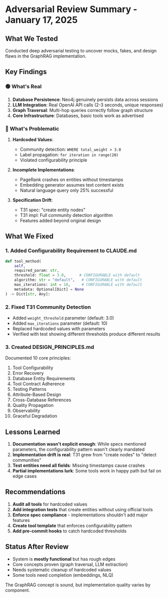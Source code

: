 # Adversarial Review Summary - January 17, 2025

## What We Tested

Conducted deep adversarial testing to uncover mocks, fakes, and design flaws in the GraphRAG implementation.

## Key Findings

### 🟢 What's Real
1. **Database Persistence**: Neo4j genuinely persists data across sessions
2. **LLM Integration**: Real OpenAI API calls (2-3 seconds, unique responses)
3. **Graph Traversal**: Multi-hop queries correctly follow graph structure
4. **Core Infrastructure**: Databases, basic tools work as advertised

### 🔴 What's Problematic
1. **Hardcoded Values**:
   - Community detection: `WHERE total_weight > 3.0`
   - Label propagation: `for iteration in range(20)`
   - Violated configurability principle

2. **Incomplete Implementations**:
   - PageRank crashes on entities without timestamps
   - Embedding generator assumes text content exists
   - Natural language query only 25% successful

3. **Specification Drift**:
   - T31 spec: "create entity nodes"
   - T31 impl: Full community detection algorithm
   - Features added beyond original design

## What We Fixed

### 1. Added Configurability Requirement to CLAUDE.md
```python
def tool_method(
    self,
    required_param: str,
    threshold: float = 3.0,      # CONFIGURABLE with default
    algorithm: str = "default",   # CONFIGURABLE with default
    max_iterations: int = 10,     # CONFIGURABLE with default
    metadata: Optional[Dict] = None
) -> Dict[str, Any]:
```

### 2. Fixed T31 Community Detection
- Added `weight_threshold` parameter (default: 3.0)
- Added `max_iterations` parameter (default: 10)
- Replaced hardcoded values with parameters
- Verified with test showing different thresholds produce different results

### 3. Created DESIGN_PRINCIPLES.md
Documented 10 core principles:
1. Tool Configurability
2. Error Recovery
3. Database Entity Requirements
4. Tool Contract Adherence
5. Testing Patterns
6. Attribute-Based Design
7. Cross-Database References
8. Quality Propagation
9. Observability
10. Graceful Degradation

## Lessons Learned

1. **Documentation wasn't explicit enough**: While specs mentioned parameters, the configurability pattern wasn't clearly mandated
2. **Implementation drift is real**: T31 grew from "create nodes" to "detect communities" 
3. **Test entities need all fields**: Missing timestamps cause crashes
4. **Partial implementations lurk**: Some tools work in happy path but fail on edge cases

## Recommendations

1. **Audit all tools** for hardcoded values
2. **Add integration tests** that create entities without using official tools
3. **Enforce spec compliance** - implementations shouldn't add major features
4. **Create tool template** that enforces configurability pattern
5. **Add pre-commit hooks** to catch hardcoded thresholds

## Status After Review

- System is **mostly functional** but has rough edges
- Core concepts proven (graph traversal, LLM extraction)
- Needs systematic cleanup of hardcoded values
- Some tools need completion (embeddings, NLQ)

The GraphRAG concept is sound, but implementation quality varies by component.